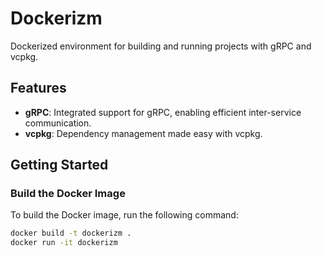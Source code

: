 # Dockerizm

Dockerized environment for building and running projects with gRPC and vcpkg.

## Features
- **gRPC**: Integrated support for gRPC, enabling efficient inter-service communication.
- **vcpkg**: Dependency management made easy with vcpkg.

## Getting Started

### Build the Docker Image
To build the Docker image, run the following command:

```bash
docker build -t dockerizm .
docker run -it dockerizm
